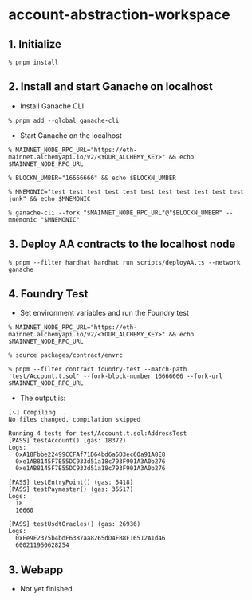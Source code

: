 # account-abstraction-workspace

## 1. Initialize

```shell
% pnpm install
```

## 2. Install and start Ganache on localhost

- Install Ganache CLI

```shell
% pnpm add --global ganache-cli
```

- Start Ganache on the localhost

```
% MAINNET_NODE_RPC_URL="https://eth-mainnet.alchemyapi.io/v2/<YOUR_ALCHEMY_KEY>" && echo $MAINNET_NODE_RPC_URL

% BLOCKN_UMBER="16666666" && echo $BLOCKN_UMBER

% MNEMONIC="test test test test test test test test test test test junk" && echo $MNEMONIC

% ganache-cli --fork "$MAINNET_NODE_RPC_URL"@"$BLOCKN_UMBER" --mnemonic "$MNEMONIC"
```

## 3. Deploy AA contracts to the localhost node

```
% pnpm --filter hardhat hardhat run scripts/deployAA.ts --network ganache
```

## 4. Foundry Test

- Set environment variables and run the Foundry test

```shell
% MAINNET_NODE_RPC_URL="https://eth-mainnet.alchemyapi.io/v2/<YOUR_ALCHEMY_KEY>" && echo $MAINNET_NODE_RPC_URL

% source packages/contract/envrc

% pnpm --filter contract foundry-test --match-path 'test/Account.t.sol' --fork-block-number 16666666 --fork-url $MAINNET_NODE_RPC_URL
```

- The output is:

```shell
[⠢] Compiling...
No files changed, compilation skipped

Running 4 tests for test/Account.t.sol:AddressTest
[PASS] testAccount() (gas: 18372)
Logs:
  0xA18Fbbe22499CCFAf71D64bd6a5D3ec60a91A8E8
  0xe1AB8145F7E55DC933d51a18c793F901A3A0b276
  0xe1AB8145F7E55DC933d51a18c793F901A3A0b276

[PASS] testEntryPoint() (gas: 5418)
[PASS] testPaymaster() (gas: 35517)
Logs:
  18
  16660

[PASS] testUsdtOracles() (gas: 26936)
Logs:
  0xEe9F2375b4bdF6387aa8265dD4FB8F16512A1d46
  600211950628254
```

## 3. Webapp

- Not yet finished.
